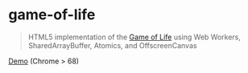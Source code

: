 # game-of-life

> HTML5 implementation of the [Game of Life](https://en.wikipedia.org/wiki/Conway%27s_Game_of_Life) using Web Workers, SharedArrayBuffer, Atomics, and OffscreenCanvas

[Demo](https://xuab.github.io/game-of-life/) (Chrome > 68)
